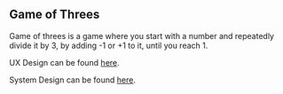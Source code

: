## Game of Threes

Game of threes is a game where you start with a number and repeatedly divide it by 3, by adding -1 or +1 to it, until you reach 1.

UX Design can be found [here](https://www.figma.com/file/XC8AZwsZi2vPGVHY5PK7NT/Game-of-Three?node-id=0:1&t=dlZOLj0twAkzVzCA-0).

System Design can be found [here](https://miro.com/app/board/uXjVPh63-Vo=/?share_link_id=934561419491).
